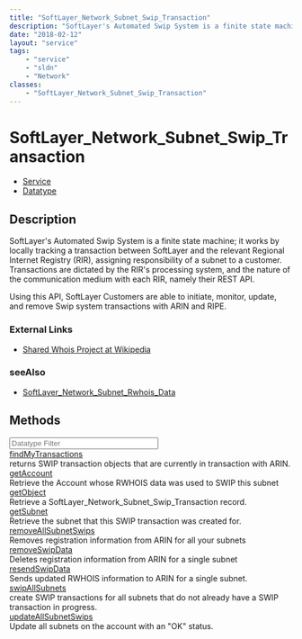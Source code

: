 ```yaml
---
title: "SoftLayer_Network_Subnet_Swip_Transaction"
description: "SoftLayer's Automated Swip System is a finite state machine; it works by locally tracking a transaction between SoftLaye... "
date: "2018-02-12"
layout: "service"
tags:
    - "service"
    - "sldn"
    - "Network"
classes:
    - "SoftLayer_Network_Subnet_Swip_Transaction"
---
```

# SoftLayer_Network_Subnet_Swip_Transaction
<div id='service-datatype'>
    <ul id='sldn-reference-tabs'>
    <li id='service'> <a href='/reference/services/SoftLayer_Network_Subnet_Swip_Transaction' >Service</a></li>    <li id='datatype'> <a href='/reference/datatypes/SoftLayer_Network_Subnet_Swip_Transaction' >Datatype</a></li>
    </ul>
</div>

## Description
SoftLayer's Automated Swip System is a finite state machine; it works by locally tracking a transaction between SoftLayer and the relevant Regional Internet Registry (RIR), assigning responsibility of a subnet to a customer. Transactions are dictated by the RIR's processing system, and the nature of the communication medium with each RIR, namely their REST API. 

Using this API, SoftLayer Customers are able to initiate, monitor, update, and remove Swip system transactions with ARIN and RIPE. 

### External Links


* [Shared Whois Project at Wikipedia](http://en.wikipedia.org/wiki/Shared_Whois_Project)




### seeAlso

* [SoftLayer_Network_Subnet_Rwhois_Data](/reference/datatypes/SoftLayer_Network_Subnet_Rwhois_Data )


        
<div id="properties" class="content">
    <h2>Methods</h2>
    <div class="view-filters">
        <div class="clearfix">
            <div class="search-input-box">
                <input placeholder="Datatype Filter" onkeyup="titleSearch(inputId='edit-combine', divId='method-div', elementClass='method-row')" 
                    type="text" id="edit-combine" value="" size="30" maxlength="128" class="form-text">
            </div>
        </div>
    </div>
    <div id="method-div">
            <div class="method-row">
                        <span class='view-field-title'><a href='/reference/services/SoftLayer_Network_Subnet_Swip_Transaction/findMyTransactions'> findMyTransactions</a> </span>
            <div class='views-field-body'>returns SWIP transaction objects that are currently in transaction with ARIN.</div>
        </div>
            <div class="method-row">
                        <span class='view-field-title'><a href='/reference/services/SoftLayer_Network_Subnet_Swip_Transaction/getAccount'> getAccount</a> </span>
            <div class='views-field-body'>Retrieve the Account whose RWHOIS data was used to SWIP this subnet</div>
        </div>
            <div class="method-row">
                        <span class='view-field-title'><a href='/reference/services/SoftLayer_Network_Subnet_Swip_Transaction/getObject'> getObject</a> </span>
            <div class='views-field-body'>Retrieve a SoftLayer_Network_Subnet_Swip_Transaction record.</div>
        </div>
            <div class="method-row">
                        <span class='view-field-title'><a href='/reference/services/SoftLayer_Network_Subnet_Swip_Transaction/getSubnet'> getSubnet</a> </span>
            <div class='views-field-body'>Retrieve the subnet that this SWIP transaction was created for.</div>
        </div>
            <div class="method-row">
                        <span class='view-field-title'><a href='/reference/services/SoftLayer_Network_Subnet_Swip_Transaction/removeAllSubnetSwips'> removeAllSubnetSwips</a> </span>
            <div class='views-field-body'>Removes registration information from ARIN for all your subnets</div>
        </div>
            <div class="method-row">
                        <span class='view-field-title'><a href='/reference/services/SoftLayer_Network_Subnet_Swip_Transaction/removeSwipData'> removeSwipData</a> </span>
            <div class='views-field-body'>Deletes registration information from ARIN for a single subnet</div>
        </div>
            <div class="method-row">
                        <span class='view-field-title'><a href='/reference/services/SoftLayer_Network_Subnet_Swip_Transaction/resendSwipData'> resendSwipData</a> </span>
            <div class='views-field-body'>Sends updated RWHOIS information to ARIN for a single subnet.</div>
        </div>
            <div class="method-row">
                        <span class='view-field-title'><a href='/reference/services/SoftLayer_Network_Subnet_Swip_Transaction/swipAllSubnets'> swipAllSubnets</a> </span>
            <div class='views-field-body'>create SWIP transactions for all subnets that do not already have a SWIP transaction in progress.</div>
        </div>
            <div class="method-row">
                        <span class='view-field-title'><a href='/reference/services/SoftLayer_Network_Subnet_Swip_Transaction/updateAllSubnetSwips'> updateAllSubnetSwips</a> </span>
            <div class='views-field-body'>Update all subnets on the account with an "OK" status.</div>
        </div>
        </div>
</div>

